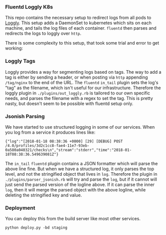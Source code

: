 ### Fluentd Loggly K8s

This repo contains the necessary setup to redirect logs from all pods to [Loggly](https://passfort.loggly.com). This setup adds a DaemonSet to kubernetes which sits on each machine, and tails the log files of each container. `fluentd` then parses and redirects the logs to loggly over `http`.

There is some complexity to this setup, that took some trial and error to get working:

### Loggly Tags
Loggly provides a way for segmenting logs based on tags. The way to add a tag is either by sending a header, or when posting via `http` appending `/tag/nginx` to the end of the URL. The `fluentd` `in_tail` plugin sets the log's "tag" as the filename, which isn't useful for our infrastructure. Therefore the loggly plugin in `./plugins/out_loggly.rb` is tailored to our own specific needs, and parses the filename with a regex to set the tag. This is pretty nasty, but doesn't seem to be possible with fluentd setup only.

### Jsonish Parsing
We have started to use structured logging in some of our services. When you log from a service it produces lines like:
```
{"log":"[2018-01-18 08:38:36 +0000] [29] [DEBUG] POST /4.0/profiles/3d2c1cc8-fae4-11e7-93eb-0a580a040321/checks\n","stream":"stderr","time":"2018-01-18T08:38:36.549639081Z"}
```
The `in_tail` `fluentd` plugin contains a JSON formatter which will parse the above line fine. But when we have a structured log, it only parses the top level, and not the stringified object that lives in `log`. Therefore the plugin in `./plugins/parser_jsonish.rb` will try and parse the `log`, but if it cannot will just send the parsed version of the logline above. If it can parse the inner `log`, then it will merge the parsed object with the above logline, while deleting the stringified key and value.

### Deployment
You can deploy this from the build server like most other services.
```
python deploy.py -bd staging
```
